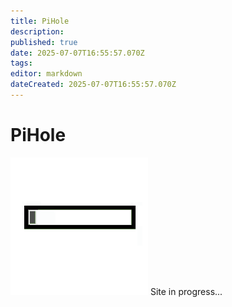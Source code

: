 ```yaml
---
title: PiHole
description: 
published: true
date: 2025-07-07T16:55:57.070Z
tags: 
editor: markdown
dateCreated: 2025-07-07T16:55:57.070Z
---
```


# PiHole

![loading-progress-bar.gif](/general/loading-progress-bar.gif)
Site in progress...

